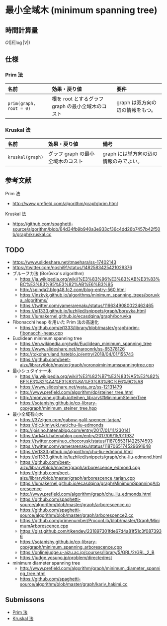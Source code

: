 # 最小全域木 (minimum spanning tree)


## 時間計算量

$O(\lvert E \rvert \log{\lvert V \rvert})$


## 仕様

### Prim 法

|名前|効果・戻り値|要件|
|:--|:--|:--|
|`prim(graph, root = 0)`|根を $\mathrm{root}$ とするグラフ $\mathrm{graph}$ の最小全域木のコスト|$\mathrm{graph}$ は双方向の辺の情報をもつ。|

### Kruskal 法

|名前|効果・戻り値|備考|
|:--|:--|:--|
|`kruskal(graph)`|グラフ $\mathrm{graph}$ の最小全域木のコスト|$\mathrm{graph}$ には単方向の辺の情報のみでよい。|


## 参考文献

Prim 法
- http://www.prefield.com/algorithm/graph/prim.html

Kruskal 法
- https://github.com/spaghetti-source/algorithm/blob/64d34fb9b940a3e933cf36c4dd26b7457b42f50b/graph/kruskal.cc


## TODO

- https://www.slideshare.net/tmaehara/ss-17402143
- https://twitter.com/noshi91/status/1482583425421029376
- ブルーフカ法 (Borůvka's algorithm)
  - https://ja.wikipedia.org/wiki/%E3%83%96%E3%83%AB%E3%83%BC%E3%83%95%E3%82%AB%E6%B3%95
  - http://spinda2.blog48.fc2.com/blog-entry-560.html
  - https://inzkyk.github.io/algorithms/minimum_spanning_trees/boruvka_algorithms/
  - https://twitter.com/yamerarenaku/status/1166349080022462465
  - https://ei1333.github.io/luzhiled/snippets/graph/boruvka.html
  - https://lumakernel.github.io/ecasdqina/graph/boruvka
- Fibonacchi heap を用いた Prim 法の高速化
  - https://github.com/ei1333/library/blob/master/graph/prim-fibonacchi-heap.cpp
- Euclidean minimum spanning tree
  - https://en.wikipedia.org/wiki/Euclidean_minimum_spanning_tree
  - https://www.slideshare.net/maroonrk/ss-65378126
  - http://tokoharuland.hateblo.jp/entry/2018/04/01/155743
  - https://github.com/beet-aizu/library/blob/master/graph/voronoiminimumspanningtree.cpp
- 最小シュタイナー木
  - https://ja.wikipedia.org/wiki/%E3%82%B7%E3%83%A5%E3%82%BF%E3%82%A4%E3%83%8A%E3%83%BC%E6%9C%A8
  - https://www.slideshare.net/wata_orz/ss-12131479
  - http://www.prefield.com/algorithm/dp/steiner_tree.html
  - http://monyone.github.io/teihen_library/#MinimumSteinerTree
  - https://sotanishy.github.io/cp-library-cpp/graph/minimum_steiner_tree.hpp
- 最小全域有向木
  - https://37zigen.com/gabow-galil-spencer-tarjan/
  - https://dic.kimiyuki.net/chu-liu-edmonds
  - http://joisino.hatenablog.com/entry/2017/01/11/230141
  - https://ark4rk.hatenablog.com/entry/2017/09/15/011937
  - https://twitter.com/nuo_chocorusk/status/1187055311422574593
  - https://twitter.com/yamerarenaku/status/1187065174529691648
  - https://ei1333.github.io/algorithm/chu-liu-edmond.html
  - https://ei1333.github.io/luzhiled/snippets/graph/chu-liu-edmond.html
  - https://github.com/beet-aizu/library/blob/master/graph/arborescence_edmond.cpp
  - https://github.com/beet-aizu/library/blob/master/graph/arborescence_tarjan.cpp
  - https://lumakernel.github.io/ecasdqina/graph/MinimumSpanningArborescence
  - http://www.prefield.com/algorithm/graph/chu_liu_edmonds.html
  - https://github.com/spaghetti-source/algorithm/blob/master/graph/arborescence.cc
  - https://github.com/spaghetti-source/algorithm/blob/master/graph/arborescence2.cc
  - https://github.com/primenumber/ProconLib/blob/master/Graph/MinimumArborescence.cpp
  - https://gist.github.com/tjkendev/231897301fde67d4a81f51c3f0873936
  - https://sotanishy.github.io/cp-library-cpp/graph/minimum_spanning_arborescence.cpp
  - https://onlinejudge.u-aizu.ac.jp/courses/library/5/GRL/2/GRL_2_B
  - https://judge.yosupo.jp/problem/directedmst
- minimum diameter spanning tree
  - http://www.prefield.com/algorithm/graph/minimum_diameter_spanning_tree.html
  - https://github.com/spaghetti-source/algorithm/blob/master/graph/kariv_hakimi.cc


## Submissons

- [Prim 法](https://onlinejudge.u-aizu.ac.jp/solutions/problem/GRL_2_A/review/4083632/emthrm/C++14)
- [Kruskal 法](https://onlinejudge.u-aizu.ac.jp/solutions/problem/GRL_2_A/review/4083639/emthrm/C++14)

